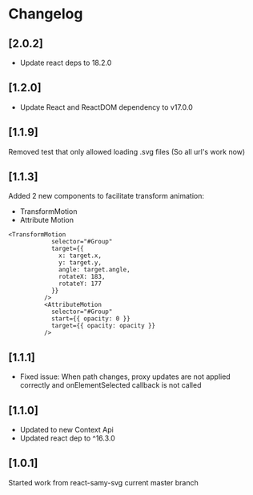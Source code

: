 # Changelog

## [2.0.2]
- Update react deps to 18.2.0

## [1.2.0]

- Update React and ReactDOM dependency to v17.0.0

## [1.1.9]

Removed test that only allowed loading .svg files (So all url's work now)

## [1.1.3]

Added 2 new components to facilitate transform animation:

- TransformMotion
- Attribute Motion

```
<TransformMotion
            selector="#Group"
            target={{
              x: target.x,
              y: target.y,
              angle: target.angle,
              rotateX: 183,
              rotateY: 177
            }}
          />
          <AttributeMotion
            selector="#Group"
            start={{ opacity: 0 }}
            target={{ opacity: opacity }}
          />
```

## [1.1.1]

- Fixed issue: When path changes, proxy updates are not applied correctly and onElementSelected callback is not called

## [1.1.0]

- Updated to new Context Api
- Updated react dep to ^16.3.0

## [1.0.1]

Started work from react-samy-svg current master branch